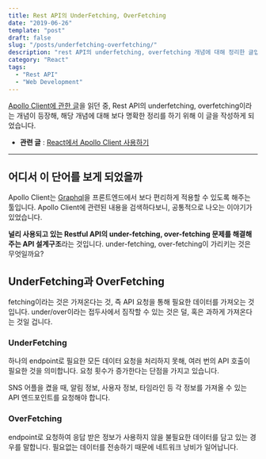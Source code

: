 ```yaml
---
title: Rest API의 UnderFetching, OverFetching
date: "2019-06-26"
template: "post"
draft: false
slug: "/posts/underfetching-overfetching/"
description: "rest API의 underfetching, overfetching 개념에 대해 정리한 글입니다."
category: "React"
tags:
  - "Rest API"
  - "Web Development"
---
```


[Apollo Client에 관한 글](https://d2.naver.com/helloworld/4245995)을 읽던 중, Rest API의 underfetching, overfetching이라는 개념이 등장해, 해당 개념에 대해 보다 명확한 정리를 하기 위해 이 글을 작성하게 되었습니다.

* **관련 글** : [React에서 Apollo Client 사용하기](bear://x-callback-url/open-note?id=2689D991-68A0-431C-8FB4-E109DD003F95-1462-00000A4861198497)

- - - -

## 어디서 이 단어를 보게 되었을까
Apollo Client는 [Graphql](bear://x-callback-url/open-note?id=E3F3AFDD-90F7-4DD4-9FA1-C0222F5AC55A-1462-00001304B8AE5449)을 프론트엔드에서 보다 편리하게 적용할 수 있도록 해주는 툴입니다. Apollo Client에 관련된 내용을 검색하다보니, 공통적으로 나오는 이야기가 있었습니다. 

**널리 사용되고 있는 Restful API의 under-fetching, over-fetching 문제를 해결해주는 API 설계구조**라는 것입니다. under-fetching, over-fetching이 가리키는 것은 무엇일까요?

## UnderFetching과 OverFetching
fetching이라는 것은 가져온다는 것, 즉 API 요청을 통해 필요한 데이터를 가져오는 것입니다. under/over이라는 접두사에서 짐작할 수 있는 것은 덜, 혹은 과하게 가져온다는 것일 겁니다.

### UnderFetching
하나의 endpoint로 필요한 모든 데이터 요청을 처리하지 못해, 여러 번의 API 호출이 필요한 것을 의미합니다. 요청 횟수가 증가한다는 단점을 가지고 있습니다.

SNS 어플을 켰을 때, 알림 정보, 사용자 정보, 타임라인 등 각 정보를 가져올 수 있는 API 엔드포인트를 요청해야 합니다.

### OverFetching
endpoint로 요청하여 응답 받은 정보가 사용하지 않을 불필요한 데이터를 담고 있는 경우를 말합니다. 필요없는 데이터를 전송하기 때문에 네트워크 낭비가 일어납니다.